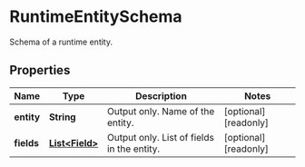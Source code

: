

# RuntimeEntitySchema

Schema of a runtime entity.

## Properties

| Name | Type | Description | Notes |
|------------ | ------------- | ------------- | -------------|
|**entity** | **String** | Output only. Name of the entity. |  [optional] [readonly] |
|**fields** | [**List&lt;Field&gt;**](Field.md) | Output only. List of fields in the entity. |  [optional] [readonly] |



